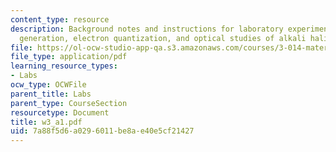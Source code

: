 ```yaml
---
content_type: resource
description: Background notes and instructions for laboratory experiments on X-ray
  generation, electron quantization, and optical studies of alkali halide F-centers.
file: https://ol-ocw-studio-app-qa.s3.amazonaws.com/courses/3-014-materials-laboratory-fall-2006/7a88f5d6a0296011be8ae40e5cf21427_w3_a1.pdf
file_type: application/pdf
learning_resource_types:
- Labs
ocw_type: OCWFile
parent_title: Labs
parent_type: CourseSection
resourcetype: Document
title: w3_a1.pdf
uid: 7a88f5d6-a029-6011-be8a-e40e5cf21427
---
```

